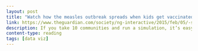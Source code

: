 ```yaml
---
layout: post
title: "Watch how the measles outbreak spreads when kids get vaccinated – and when they don't"
link: https://www.theguardian.com/society/ng-interactive/2015/feb/05/-sp-watch-how-measles-outbreak-spreads-when-kids-get-vaccinated
description: If you take 10 communities and run a simulation, it’s easy to see why we need as many members of the ‘herd’ as possible to get vaccines – before it’s too late
content-type: reading
tags: [data viz]
---
```

